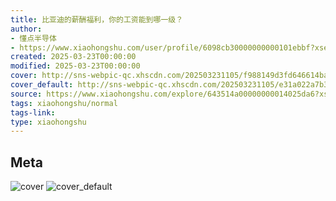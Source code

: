 ```yaml
---
title: 比亚迪的薪酬福利，你的工资能到哪一级？
author:
- 懂点半导体
- https://www.xiaohongshu.com/user/profile/6098cb30000000000101ebbf?xsec_token=undefined
created: 2025-03-23T00:00:00
modified: 2025-03-23T00:00:00
cover: http://sns-webpic-qc.xhscdn.com/202503231105/f988149d3fd646614baecae01fb1b6a6/1000g0082au41jrqh40005o4opco0bqtvknuopc0!nc_n_webp_prv_1
cover_default: http://sns-webpic-qc.xhscdn.com/202503231105/e31a022a7b312bb32cf16509523b21f9/1000g0082au41jrqh40005o4opco0bqtvknuopc0!nc_n_webp_mw_1
source: https://www.xiaohongshu.com/explore/643514a00000000014025da6?xsec_token=ABXNtDT7b6mS1RWx2BJbQm74WjLYsXnYql546Rvu9gkTs=
tags: xiaohongshu/normal
tags-link:
type: xiaohongshu
---
```


## Meta

![cover](http://sns-webpic-qc.xhscdn.com/202503231105/f988149d3fd646614baecae01fb1b6a6/1000g0082au41jrqh40005o4opco0bqtvknuopc0!nc_n_webp_prv_1)
![cover_default](http://sns-webpic-qc.xhscdn.com/202503231105/e31a022a7b312bb32cf16509523b21f9/1000g0082au41jrqh40005o4opco0bqtvknuopc0!nc_n_webp_mw_1)
